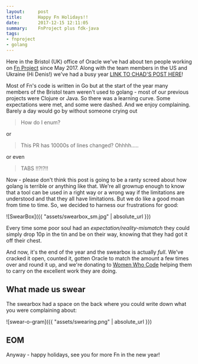 ```yaml
---
layout:     post
title:      Happy Fn Holidays!!
date:       2017-12-15 12:11:05
summary:    FnProject plus fdk-java
tags:
- fnproject
- golang
---
```


Here in the Bristol (UK) office of Oracle we've had about ten people working on [Fn Project](http://fnproject.io) since May 2017. Along with the team members in the US and Ukraine (Hi Denis!) we've had a busy year [LINK TO CHAD'S POST HERE]()!

Most of Fn's code is written in Go but at the start of the year many members of the Bristol team weren't used to golang - most of our previous projects were Clojure or Java. So there was a learning curve. Some expectations were met, and some were dashed. And we enjoy complaining. Barely a day would go by without someone crying out

> How do I enum?

or

> This PR has 10000s of lines changed? Ohhhh.....

or even

> TABS !!?!?!!

Now - please don't think this post is going to be a ranty screed about how golang is terrible or anything like that. We're all grownup enough to know that a tool can be used in a right way or a wrong way if the limitations are understood and that they all have limitations. But we do like a good moan from time to time. So, we decided to harness our frustrations for good:

![SwearBox]({{ "assets/swearbox_sm.jpg" | absolute_url }})

Every time some poor soul had an *expectation/reality-mismatch* they could simply drop 10p in the tin and be on their way, knowing that they had got it off their chest.

And now, it's the end of the year and the swearbox is actually *full*. We've cracked it open, counted it, gotten Oracle to match the amount a few times over and round it up, and we're donating to [Women Who Code](https://www.womenwhocode.com/london)  helping them to carry on the excellent work they are doing.

## What made us swear

The swearbox had a space on the back where you could write down what you were complaining about:

![swear-o-gram]({{ "assets/swearing.png" | absolute_url }})


## EOM

Anyway - happy holidays, see you for more Fn in the new year!
